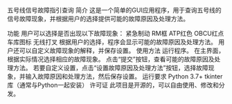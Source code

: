 五号线信号故障指引查询
简介
这是一个简单的GUI应用程序，用于查询五号线的信号故障现象，并根据用户的选择提供可能的故障原因及处理方法。

功能
用户可以选择是否出现以下故障现象：
紧急制动
RM框
ATP红色
OBCU红点
车库图标
无线打叉
根据用户的选择，程序会显示可能的故障原因及处理方法。
用户还可以自定义故障现象的解释，并保存设置。
使用方法
运行程序。
在主界面，根据实际情况选择相应的故障现象。
点击“提交”按钮，查看可能的故障原因及处理方法。
若要自定义设置，点击“设置故障原因及处理方法”按钮，选择故障现象，并输入故障原因和处理方法，然后保存设置。
运行要求
Python 3.7+
tkinter 库（通常与Python一起安装）
许可证
此项目是开源的，可以自由使用、修改和分发。

